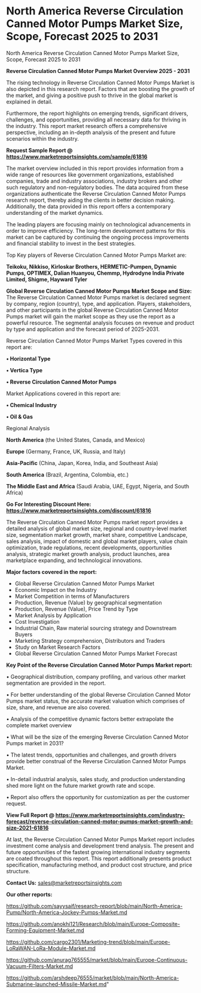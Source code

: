 # North America Reverse Circulation Canned Motor Pumps Market Size, Scope, Forecast 2025 to 2031
North America Reverse Circulation Canned Motor Pumps Market Size, Scope, Forecast 2025 to 2031

<Strong> Reverse Circulation Canned Motor Pumps Market Overview 2025 - 2031</strong>

The rising technology in Reverse Circulation Canned Motor Pumps Market is also depicted in this research report. Factors that are boosting the growth of the market, and giving a positive push to thrive in the global market is explained in detail.

Furthermore, the report highlights on emerging trends, significant drivers, challenges, and opportunities, providing all necessary data for thriving in the industry. This report market research offers a comprehensive perspective, including an in-depth analysis of the present and future scenarios within the industry.

<strong>Request Sample Report @ <a href=https://www.marketreportsinsights.com/sample/61816>https://www.marketreportsinsights.com/sample/61816</a></strong>

The market overview included in this report provides information from a wide range of resources like government organizations, established companies, trade and industry associations, industry brokers and other such regulatory and non-regulatory bodies. The data acquired from these organizations authenticate the Reverse Circulation Canned Motor Pumps research report, thereby aiding the clients in better decision making. Additionally, the data provided in this report offers a contemporary understanding of the market dynamics.

The leading players are focusing mainly on technological advancements in order to improve efficiency. The long-term development patterns for this market can be captured by continuing the ongoing process improvements and financial stability to invest in the best strategies.

Top Key players of Reverse Circulation Canned Motor Pumps Market are:

<strong>Teikoku, Nikkiso, Kirloskar Brothers, HERMETIC-Pumpen, Dynamic Pumps, OPTIMEX, Dalian Huanyou, Chemmp, Hydrodyne India Private Limited, Shigme, Hayward Tyler</strong>

<strong><b>Global Reverse Circulation Canned Motor Pumps Market Scope and Size:</b></strong>
The Reverse Circulation Canned Motor Pumps market is declared segment by company, region (country), type, and application. Players, stakeholders, and other participants in the global Reverse Circulation Canned Motor Pumps market will gain the market scope as they use the report as a powerful resource. The segmental analysis focuses on revenue and product by type and application and the forecast period of 2025-2031.

Reverse Circulation Canned Motor Pumps Market Types covered in this report are:

<strong>• Horizontal Type

• Vertica Type

• Reverse Circulation Canned Motor Pumps</strong>

Market Applications covered in this report are:

<strong>• Chemical Industry

• Oil & Gas</strong> 

Regional Analysis

<strong>North America</strong> (the United States, Canada, and Mexico)

<strong>Europe</strong> (Germany, France, UK, Russia, and Italy)

<strong>Asia-Pacific</strong> (China, Japan, Korea, India, and Southeast Asia)

<strong>South America</strong> (Brazil, Argentina, Colombia, etc.)

<strong>The Middle East and Africa</strong> (Saudi Arabia, UAE, Egypt, Nigeria, and South Africa)

<strong>Go For Interesting Discount Here: <a href=https://www.marketreportsinsights.com/discount/61816>https://www.marketreportsinsights.com/discount/61816</a></strong>

The Reverse Circulation Canned Motor Pumps market report provides a detailed analysis of global market size, regional and country-level market size, segmentation market growth, market share, competitive Landscape, sales analysis, impact of domestic and global market players, value chain optimization, trade regulations, recent developments, opportunities analysis, strategic market growth analysis, product launches, area marketplace expanding, and technological innovations.

<strong><b>Major factors covered in the report:</b></strong>
<ul>
  <li>Global Reverse Circulation Canned Motor Pumps Market </li>
  <li>Economic Impact on the Industry</li>
  <li>Market Competition in terms of Manufacturers</li>
  <li>Production, Revenue (Value) by geographical segmentation</li>
  <li>Production, Revenue (Value), Price Trend by Type</li>
  <li>Market Analysis by Application</li>
  <li>Cost Investigation</li>
  <li>Industrial Chain, Raw material sourcing strategy and Downstream Buyers</li>
  <li>Marketing Strategy comprehension, Distributors and Traders</li>
  <li>Study on Market Research Factors</li>
  <li>Global Reverse Circulation Canned Motor Pumps Market Forecast</li>
</ul>

<strong><b>Key Point of the Reverse Circulation Canned Motor Pumps Market report:</b></strong>

• Geographical distribution, company profiling, and various other market segmentation are provided in the report.

• For better understanding of the global Reverse Circulation Canned Motor Pumps market status, the accurate market valuation which comprises of size, share, and revenue are also covered.

• Analysis of the competitive dynamic factors better extrapolate the complete market overview

• What will be the size of the emerging Reverse Circulation Canned Motor Pumps market in 2031?

• The latest trends, opportunities and challenges, and growth drivers provide better construal of the Reverse Circulation Canned Motor Pumps Market.

• In-detail industrial analysis, sales study, and production understanding shed more light on the future market growth rate and scope.

• Report also offers the opportunity for customization as per the customer request.

<strong><b>View Full Report @ <a href=https://www.marketreportsinsights.com/industry-forecast/reverse-circulation-canned-motor-pumps-market-growth-and-size-2021-61816>https://www.marketreportsinsights.com/industry-forecast/reverse-circulation-canned-motor-pumps-market-growth-and-size-2021-61816</a></b></strong>


At last, the Reverse Circulation Canned Motor Pumps Market report includes investment come analysis and development trend analysis. The present and future opportunities of the fastest growing international industry segments are coated throughout this report. This report additionally presents product specification, manufacturing method, and product cost structure, and price structure.

<strong>Contact Us:</strong>
sales@marketreportsinsights.com

<strong>Our other reports:</strong>

<a href=https://github.com/sayysaif/research-report/blob/main/North-America-Pump/North-America-Jockey-Pumps-Market.md>https://github.com/sayysaif/research-report/blob/main/North-America-Pump/North-America-Jockey-Pumps-Market.md</a>

<a href=https://github.com/anokhi121/Research/blob/main/Europe-Composite-Forming-Equipment-Market.md>https://github.com/anokhi121/Research/blob/main/Europe-Composite-Forming-Equipment-Market.md</a>

<a href=https://github.com/cargo2301/Marketing-trend/blob/main/Europe-LoRaWAN-LoRa-Module-Market.md>https://github.com/cargo2301/Marketing-trend/blob/main/Europe-LoRaWAN-LoRa-Module-Market.md</a>

<a href=https://github.com/anurag765555/market/blob/main/Europe-Continuous-Vacuum-Filters-Market.md>https://github.com/anurag765555/market/blob/main/Europe-Continuous-Vacuum-Filters-Market.md</a>

<a href=https://github.com/arshdeep76555/market/blob/main/North-America-Submarine-launched-Missile-Market.md>https://github.com/arshdeep76555/market/blob/main/North-America-Submarine-launched-Missile-Market.md</a>"
